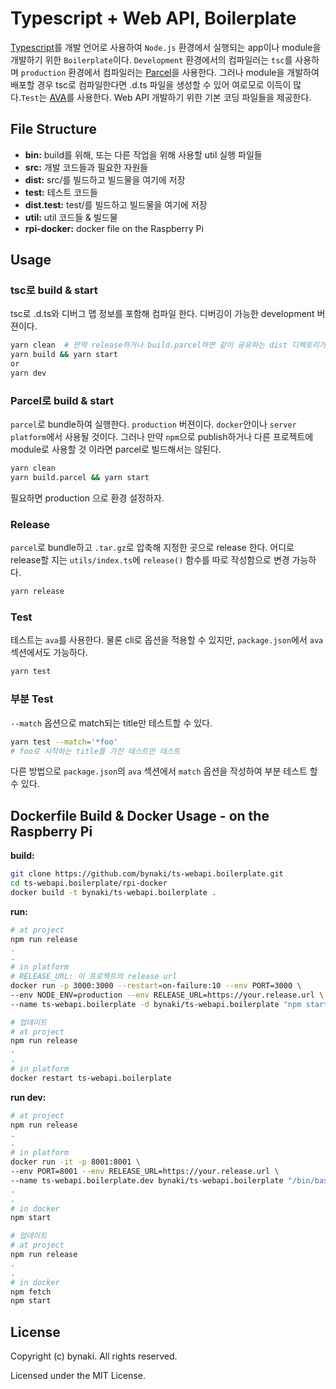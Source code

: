 # Typescript + Web API, Boilerplate

[Typescript](https://www.typescriptlang.org)를 개발 언어로 사용하여 `Node.js` 환경에서 실행되는 app이나 module을 개발하기 위한 `Boilerplate`이다. `Development` 환경에서의 컴파일러는 `tsc`를 사용하며 `production` 환경에서 컴파일러는 [Parcel](https://parceljs.org)을 사용한다. 그러나 module을 개발하여 배포할 경우 tsc로 컴파일한다면 .d.ts 파일을 생성할 수 있어 여로모로 이득이 많다.`Test`는 [AVA](https://github.com/avajs/ava)를 사용한다. Web API 개발하기 위한 기본 코딩 파일들을 제공한다.


## File Structure

- **bin:** build를 위해, 또는 다른 작업을 위해 사용할 util 실행 파일들
- **src:** 개발 코드들과 필요한 자원들
- **dist:** src/를 빌드하고 빌드물을 여기에 저장
- **test:** 테스트 코드들
- **dist.test:** test/를 빌드하고 빌드물을 여기에 저장
- **util:** util 코드들 & 빌드물
- **rpi-docker:** docker file on the Raspberry Pi


## Usage

### tsc로 build & start

tsc로 .d.ts와 디버그 맵 정보를 포함해 컴파일 한다. 디버깅이 가능한 development 버젼이다.

```bash
yarn clean  # 만약 release하거나 build.parcel하면 같이 공유하는 dist 디렉토리가 오염되므로 먼저 clean 하는게 좋다.
yarn build && yarn start
or
yarn dev
```


### Parcel로 build & start

`parcel`로 bundle하여 실행한다. `production` 버젼이다. `docker`안이나 `server platform`에서 사용될 것이다. 그러나 만약 `npm`으로 publish하거나 다른 프로젝트에 module로 사용할 것 이라면 parcel로 빌드해서는 않된다.

```bash
yarn clean
yarn build.parcel && yarn start
```

필요하면 production 으로 환경 설정하자.


### Release

`parcel`로 bundle하고 `.tar.gz`로 압축해 지정한 곳으로 release 한다. 어디로 release할 지는 `utils/index.ts`에 `release()` 함수를 따로 작성함으로 변경 가능하다.

```bash
yarn release
```


### Test

테스트는 `ava`를 사용한다. 물론 cli로 옵션을 적용할 수 있지만, `package.json`에서 `ava` 섹션에서도 가능하다.

```bash
yarn test
```


### 부분 Test

`--match` 옵션으로 match되는 title만 테스트할 수 있다.

```bash
yarn test --match='*foo'
# foo로 시작하는 title를 가진 테스트만 테스트
```

다른 방법으로 `package.json`의 `ava` 섹션에서 `match` 옵션을 작성하여 부분 테스트 할 수 있다.


## Dockerfile Build & Docker Usage - on the Raspberry Pi

**build:**

```bash
git clone https://github.com/bynaki/ts-webapi.boilerplate.git
cd ts-webapi.boilerplate/rpi-docker
docker build -t bynaki/ts-webapi.boilerplate .
```

**run:**

```bash
# at project
npm run release
.
.
# in platform
# RELEASE_URL: 이 프로젝트의 release url
docker run -p 3000:3000 --restart=on-failure:10 --env PORT=3000 \
--env NODE_ENV=production --env RELEASE_URL=https://your.release.url \
--name ts-webapi.boilerplate -d bynaki/ts-webapi.boilerplate "npm start"

# 업데이트
# at project
npm run release
.
.
# in platform
docker restart ts-webapi.boilerplate
```

**run dev:**

```bash
# at project
npm run release
.
.
# in platform
docker run -it -p 8001:8001 \
--env PORT=8001 --env RELEASE_URL=https://your.release.url \
--name ts-webapi.boilerplate.dev bynaki/ts-webapi.boilerplate "/bin/bash"
.
.
# in docker
npm start

# 업데이트
# at project
npm run release
.
.
# in docker
npm fetch
npm start
```


## License

Copyright (c) bynaki. All rights reserved.

Licensed under the MIT License.